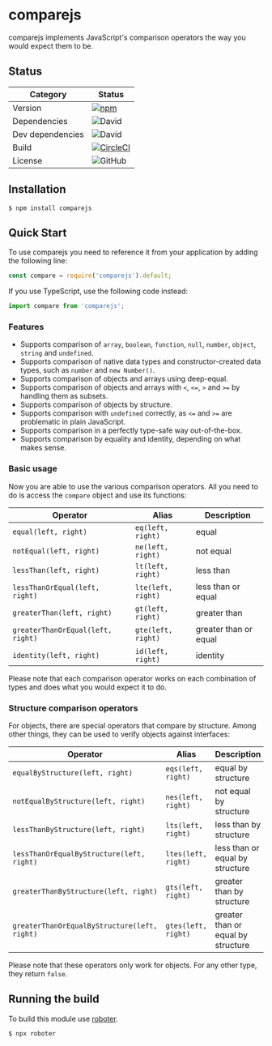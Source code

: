 # comparejs

comparejs implements JavaScript's comparison operators the way you would expect them to be.

## Status

| Category         | Status                                                                                                                                         |
| ---------------- | ---------------------------------------------------------------------------------------------------------------------------------------------- |
| Version          | [![npm](https://img.shields.io/npm/v/comparejs)](https://www.npmjs.com/package/comparejs)                                                      |
| Dependencies     | ![David](https://img.shields.io/david/thenativeweb/comparejs)                                                                                  |
| Dev dependencies | ![David](https://img.shields.io/david/dev/thenativeweb/comparejs)                                                                              |
| Build            | [![CircleCI](https://img.shields.io/circleci/build/github/thenativeweb/comparejs)](https://circleci.com/gh/thenativeweb/comparejs/tree/master) |
| License          | ![GitHub](https://img.shields.io/github/license/thenativeweb/comparejs)                                                                        |

## Installation

```shell
$ npm install comparejs
```

## Quick Start

To use comparejs you need to reference it from your application by adding the following line:

```javascript
const compare = require('comparejs').default;
```

If you use TypeScript, use the following code instead:

```typescript
import compare from 'comparejs';
```

### Features

- Supports comparison of `array`, `boolean`, `function`, `null`, `number`, `object`, `string` and `undefined`.
- Supports comparison of native data types and constructor-created data types, such as `number` and `new Number()`.
- Supports comparison of objects and arrays using deep-equal.
- Supports comparison of objects and arrays with `<`, `<=`, `>` and `>=` by handling them as subsets.
- Supports comparison of objects by structure.
- Supports comparison with `undefined` correctly, as `<=` and `>=` are problematic in plain JavaScript.
- Supports comparison in a perfectly type-safe way out-of-the-box.
- Supports comparison by equality and identity, depending on what makes sense.

### Basic usage

Now you are able to use the various comparison operators. All you need to do is access the `compare` object and use its functions:

| Operator                          |  Alias             | Description           |
| --------------------------------- | ------------------ | --------------------- |
| `equal(left, right)`              | `eq(left, right)`  | equal                 |
| `notEqual(left, right)`           | `ne(left, right)`  | not equal             |
| `lessThan(left, right)`           | `lt(left, right)`  | less than             |
| `lessThanOrEqual(left, right)`    | `lte(left, right)` | less than or equal    |
| `greaterThan(left, right)`        | `gt(left, right)`  | greater than          |
| `greaterThanOrEqual(left, right)` | `gte(left, right)` | greater than or equal |
| `identity(left, right)`           | `id(left, right)`  | identity              |

Please note that each comparison operator works on each combination of types and does what you would expect it to do.

### Structure comparison operators

For objects, there are special operators that compare by structure. Among other things, they can be used to verify objects against interfaces:

| Operator                                     | Alias               | Description                        |
| -------------------------------------------- | ------------------- | ---------------------------------- |
| `equalByStructure(left, right)`              | `eqs(left, right)`  | equal by structure                 |
| `notEqualByStructure(left, right)`           | `nes(left, right)`  | not equal by structure             |
| `lessThanByStructure(left, right)`           | `lts(left, right)`  | less than by structure             |
| `lessThanOrEqualByStructure(left, right)`    | `ltes(left, right)` | less than or equal by structure    |
| `greaterThanByStructure(left, right)`        | `gts(left, right)`  | greater than by structure          |
| `greaterThanOrEqualByStructure(left, right)` | `gtes(left, right)` | greater than or equal by structure |

Please note that these operators only work for objects. For any other type, they return `false`.

## Running the build

To build this module use [roboter](https://www.npmjs.com/package/roboter).

```shell
$ npx roboter
```
